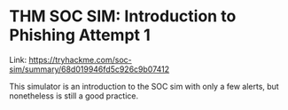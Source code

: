 # THM SOC SIM: Introduction to Phishing Attempt 1
Link: https://tryhackme.com/soc-sim/summary/68d019946fd5c926c9b07412

This simulator is an introduction to the SOC sim with only a few alerts, but nonetheless is still a good practice.